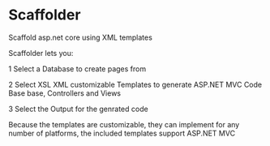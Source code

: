 # Scaffolder
Scaffold asp.net core using XML templates

Scaffolder lets you:

1 Select a Database to create pages from

2 Select XSL XML customizable Templates to generate ASP.NET MVC Code Base base, Controllers and Views

3 Select the Output for the genrated code

Because the templates are customizable, they can implement for any number of platforms, the included templates support ASP.NET MVC
